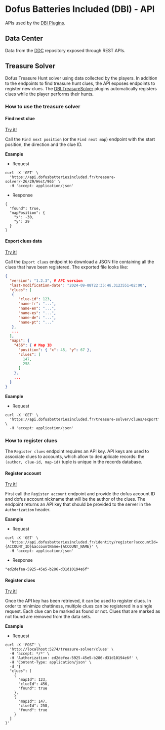 # Dofus Batteries Included (DBI) - API

APIs used by the [DBI Plugins](https://github.com/Dofus-Batteries-Included/DBI.Plugins).

## Data Center

Data from the [DDC](https://github.com/Dofus-Batteries-Included/DDC) repository exposed through REST APIs.

## Treasure Solver

Dofus Treasure Hunt solver using data collected by the players. 
In addition to the endpoints to find treasure hunt clues, the API exposes endpoints to register new clues.
 The [DBI.TreasureSolver](https://github.com/Dofus-Batteries-Included/DBI.Plugins/tree/main/src/TreasureSolver) plugins automatically registers clues while the player performs their hunts.

### How to use the treasure solver

#### Find next clue

[Try it!](https://api.dofusbatteriesincluded.fr/swagger/index.html?urls.primaryName=treasure-solver#/Treasure%20Solver/TreasureSolver_FindNextPosition)

Call the `Find next position` (or the `Find next map`) endpoint with the start position, the direction and the clue ID.

__Example__
- Request
```
curl -X 'GET' \
  'https://api.dofusbatteriesincluded.fr/treasure-solver/-26/29/West/965' \
  -H 'accept: application/json'
```
- Response
```
{
  "found": true,
  "mapPosition": {
    "x": -30,
    "y": 29
  }
}
```

#### Export clues data

[Try it!](https://api.dofusbatteriesincluded.fr/swagger/index.html?urls.primaryName=treasure-solver#/Clues/Clues_ExportClues)

Call the `Export clues` endpoint to download a JSON file containing all the clues that have been registered.
The exported file looks like:
```json
{
  "version": "1.2.3", # API version
  "last-modification-date": "2024-09-08T22:35:48.3123551+02:00",
  "clues": [
   {
      "clue-id": 123,
      "name-fr": "...",
      "name-en": "...",
      "name-es": "...",
      "name-de": "...",
      "name-pt": "..."
   },
   ...
  ],
  "maps": {
    "456": { # Map ID
      "position": { "x": 45, "y": 67 },
      "clues": [
        147,
        258
      ]
    },
    ...
  }
}
```

__Example__
- Request
```
curl -X 'GET' \
  'https://api.dofusbatteriesincluded.fr/treasure-solver/clues/export' \
  -H 'accept: application/json'
```

### How to register clues

The `Register clues` endpoint requires an API key.
API keys are used to associate clues to accounts, which allow to deduplicate records: the `(author, clue-id, map-id)` tuple is unique in the records database.

#### Register account

[Try it!](https://api.dofusbatteriesincluded.fr/swagger/index.html?urls.primaryName=identity#/Registration/Registration_Register)

First call the `Register account` endpoint and provide the dofus account ID and dofus account nickname that will be the author of the clues. The endpoint returns an API key that should be provided to the server in the `Authorization` header.

__Example__
- Request
```
curl -X 'GET' \
  'https://api.dofusbatteriesincluded.fr/identity/register?accountId={ACCOUNT_ID}&accountName={ACCOUNT_NAME}' \
  -H 'accept: application/json'
```
- Response
```
"ed2defea-5925-45e5-b286-d31d10194e6f"
```

#### Register clues

[Try it!](https://api.dofusbatteriesincluded.fr/swagger/index.html?urls.primaryName=treasure-solver#/Clues/Clues_RegisterClues)

Once the API key has been retrieved, it can be used to register clues. 
In order to minimize chattiness, multiple clues can be registered in a single request. Each clue can be marked as found or not. 
Clues that are marked as not found are removed from the data sets.

__Example__
- Request
```
curl -X 'POST' \
  'http://localhost:5274/treasure-solver/clues' \
  -H 'accept: */*' \
  -H 'Authorization: ed2defea-5925-45e5-b286-d31d10194e6f' \
  -H 'Content-Type: application/json' \
  -d '{
  "clues": [
    {
      "mapId": 123,
      "clueId": 456,
      "found": true
    },
    {
      "mapId": 147,
      "clueId": 258,
      "found": true
    }
  ]
}'
```